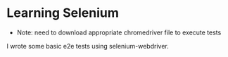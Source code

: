 # Learning Selenium
* Note: need to download appropriate chromedriver file to execute tests

I wrote some basic e2e tests using selenium-webdriver.